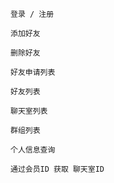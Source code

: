    登录 / 注册
 
    添加好友
 
    删除好友
 
    好友申请列表
 
    好友列表
 
    聊天室列表
 
    群组列表
 
    个人信息查询
 
    通过会员ID 获取 聊天室ID